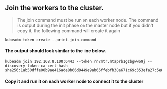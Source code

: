 ## Join the workers to the cluster.  
> The join command must be run on each worker node.
> The command is output during the init phase on the master node but if you didn't copy it, the following command will create it again

    kubeadm token create --print-join-command

#### The output should look similar to the line below.
    kubeadm join 192.168.8.100:6443 --token rn7mtr.mtaprb1gzbgwwo9j --discovery-token-ca-cert-hash sha256:1ab50dffe00b9ae416ade8b66d9449e9ab65ffebfb38a671c69c353efa27c5e8
#### Copy it and run it on each worker node to connect it to the cluster
